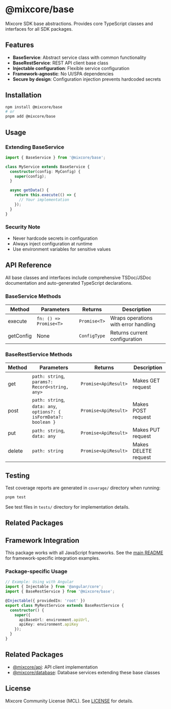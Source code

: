 # @mixcore/base

Mixcore SDK base abstractions. Provides core TypeScript classes and interfaces for all SDK packages.

## Features

- **BaseService**: Abstract service class with common functionality
- **BaseRestService**: REST API client base class
- **Injectable configuration**: Flexible service configuration
- **Framework-agnostic**: No UI/SPA dependencies
- **Secure by design**: Configuration injection prevents hardcoded secrets

## Installation

```bash
npm install @mixcore/base
# or
pnpm add @mixcore/base
```

## Usage

### Extending BaseService

```typescript
import { BaseService } from '@mixcore/base';

class MyService extends BaseService {
  constructor(config: MyConfig) {
    super(config);
  }

  async getData() {
    return this.execute(() => {
      // Your implementation
    });
  }
}
```

### Security Note

- Never hardcode secrets in configuration
- Always inject configuration at runtime
- Use environment variables for sensitive values

## API Reference

All base classes and interfaces include comprehensive TSDoc/JSDoc documentation and auto-generated TypeScript declarations.

### BaseService Methods

| Method | Parameters | Returns | Description |
|--------|------------|---------|-------------|
| execute | `fn: () => Promise<T>` | `Promise<T>` | Wraps operations with error handling |
| getConfig | None | `ConfigType` | Returns current configuration |

### BaseRestService Methods

| Method | Parameters | Returns | Description |
|--------|------------|---------|-------------|
| get | `path: string`, `params?: Record<string, any>` | `Promise<ApiResult>` | Makes GET request |
| post | `path: string`, `data: any`, `options?: { isFormData?: boolean }` | `Promise<ApiResult>` | Makes POST request |
| put | `path: string`, `data: any` | `Promise<ApiResult>` | Makes PUT request |
| delete | `path: string` | `Promise<ApiResult>` | Makes DELETE request |

## Testing

Test coverage reports are generated in `coverage/` directory when running:

```bash
pnpm test
```

See test files in `tests/` directory for implementation details.

## Related Packages

## Framework Integration

This package works with all JavaScript frameworks. See the [main README](../../README.md#framework-integration) for framework-specific integration examples.

### Package-specific Usage

```typescript
// Example: Using with Angular
import { Injectable } from '@angular/core';
import { BaseRestService } from '@mixcore/base';

@Injectable({ providedIn: 'root' })
export class MyRestService extends BaseRestService {
  constructor() {
    super({
      apiBaseUrl: environment.apiUrl,
      apiKey: environment.apiKey
    });
  }
}
```

## Related Packages

- [@mixcore/api](https://github.com/mixcore/javascript-sdk/tree/main/packages/api): API client implementation
- [@mixcore/database](https://github.com/mixcore/javascript-sdk/tree/main/packages/database): Database services extending these base classes

## License

Mixcore Community License (MCL). See [LICENSE](../../LICENSE) for details.
